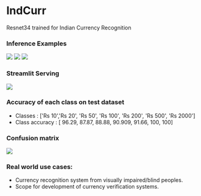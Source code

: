 # IndCurr
Resnet34 trained for Indian Currency Recognition

### Inference Examples 
![](https://i.imgur.com/Ea1LtVz.gif)
![](https://i.imgur.com/TIODbHY.gif)
![](https://i.imgur.com/r2Zi02f.gif)

### Streamlit Serving

![](https://imgur.com/a/DZAm8TC)


### Accuracy of each class on test dataset

- Classes : ['Rs 10','Rs 20', 'Rs 50', 'Rs 100', 'Rs 200', 'Rs 500', 'Rs 2000']
- Class accuracy : [ 96.29, 87.87, 88.88, 90.909, 91.66, 100, 100] 


### Confusion matrix
![](https://i.imgur.com/9loA3gh.png)


### Real world use cases:
- Currency recognition system from visually impaired/blind peoples.
- Scope for development of currency verification systems.

